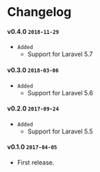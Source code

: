 # Changelog

#### v0.4.0 `2018-11-29`
- `Added`
    - Support for Laravel 5.7

#### v0.3.0 `2018-03-06`
- `Added`
    - Support for Laravel 5.6

#### v0.2.0 `2017-09-24`
- `Added`
    - Support for Laravel 5.5

#### v0.1.0 `2017-04-05`
- First release.
